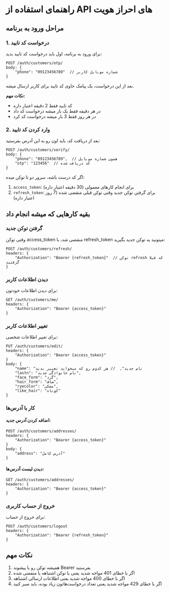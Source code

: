 # راهنمای استفاده از API های احراز هویت

## مراحل ورود به برنامه

### 1. درخواست کد تایید
برای ورود به برنامه، اول باید درخواست کد تایید بدید:
```
POST /auth/customers/otp/
body: {
    "phone": "09123456789"  // شماره موبایل کاربر
}
```
بعد از این درخواست، یک پیامک حاوی کد تایید برای کاربر ارسال میشه.

**نکات مهم:**
- کد تایید فقط 2 دقیقه اعتبار داره
- در هر دقیقه فقط یک بار میشه درخواست کد داد
- در هر روز فقط 3 بار میشه درخواست کد کرد

### 2. وارد کردن کد تایید
بعد از دریافت کد، باید اون رو به این آدرس بفرستید:
```
POST /auth/customers/verify/
body: {
    "phone": "09123456789",  // همون شماره موبایل
    "otp": "123456"  // کد دریافت شده
}
```

اگر کد درست باشه، سرور دو تا توکن میده:
1. `access_token`: برای انجام کارهای معمولی (30 دقیقه اعتبار داره)
2. `refresh_token`: برای گرفتن توکن جدید وقتی توکن قبلی منقضی شده (7 روز اعتبار داره)

## بقیه کارهایی که میشه انجام داد

### گرفتن توکن جدید
وقتی توکن access_token منقضی شد، با refresh_token میتونید یه توکن جدید بگیرید:
```
POST /auth/customers/refresh/
headers: {
    "Authorization": "Bearer {refresh_token}"  // توکن refresh که قبلا گرفتید
}
```

### دیدن اطلاعات کاربر
برای دیدن اطلاعات خودتون:
```
GET /auth/customers/me/
headers: {
    "Authorization": "Bearer {access_token}"
}
```

### تغییر اطلاعات کاربر
برای تغییر اطلاعات شخصی:
```
PUT /auth/customers/edit/
headers: {
    "Authorization": "Bearer {access_token}"
}
body: {
    "name": "نام جدید",  // هر کدوم رو که میخواید تغییر بدید
    "lastn": "نام خانوادگی جدید",
    "face_form": "گرد",
    "hair_form": "صاف",
    "ryecolor": "مشکی",
    "like_hair": "کوتاه"
}
```

### کار با آدرس‌ها

#### اضافه کردن آدرس جدید:
```
POST /auth/customers/addresses/
headers: {
    "Authorization": "Bearer {access_token}"
}
body: {
    "address": "آدرس کامل"
}
```

#### دیدن لیست آدرس‌ها:
```
GET /auth/customers/addresses/
headers: {
    "Authorization": "Bearer {access_token}"
}
```

### خروج از حساب کاربری
برای خروج از حساب:
```
POST /auth/customers/logout
headers: {
    "Authorization": "Bearer {refresh_token}"
}
```

## نکات مهم
1. همیشه توکن رو با پیشوند Bearer بفرستید
2. اگر با خطای 401 مواجه شدید یعنی یا توکن اشتباهه یا منقضی شده
3. اگر با خطای 400 مواجه شدید یعنی اطلاعات ارسالی اشتباهه
4. اگر با خطای 429 مواجه شدید یعنی تعداد درخواست‌هاتون زیاد بوده، باید صبر کنید 